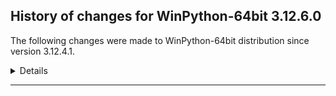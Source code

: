 ﻿## History of changes for WinPython-64bit 3.12.6.0

The following changes were made to WinPython-64bit distribution since version 3.12.4.1.

<details>
### Tools

Upgraded packages:

  * [Nodejs](https://nodejs.org) v20.12.2 → v20.15.1 (a JavaScript runtime built on Chrome's V8 JavaScript engine)
  * [npmjs](https://www.npmjs.com/) 10.5.0 → 10.7.0 (a package manager for JavaScript)

### Python packages

New packages:

  * [immutabledict](https://pypi.org/project/immutabledict) 4.2.0 (Immutable wrapper around dictionaries (a fork of frozendict))
  * [jiter](https://pypi.org/project/jiter) 0.5.0 (Fast iterable JSON parser.)
  * [narwhals](https://pypi.org/project/narwhals) 1.5.5 (Extremely lightweight compatibility layer between dataframe libraries)
  * [types_python_dateutil](https://pypi.org/project/types_python_dateutil) 2.9.0.20240316 (Typing stubs for python-dateutil)

Upgraded packages:

  * [altair](https://pypi.org/project/altair) 5.3.0 → 5.4.1 (Vega-Altair: A declarative statistical visualization library for Python.)
  * [array_api_compat](https://pypi.org/project/array_api_compat) 1.7.1 → 1.8 (A wrapper around NumPy and other array libraries to make them compatible with the Array API standard)
  * [arrow](https://pypi.org/project/arrow) 1.2.2 → 1.3.0 (Better dates & times for Python)
  * [azure_core](https://pypi.org/project/azure_core) 1.30.1 → 1.30.2 (Microsoft Azure Core Library for Python)
  * [azure_cosmos](https://pypi.org/project/azure_cosmos) 4.6.0 → 4.7.0 (Microsoft Azure Cosmos Client Library for Python)
  * [azure_identity](https://pypi.org/project/azure_identity) 1.16.0 → 1.16.1 (Microsoft Azure Identity Library for Python)
  * [black](https://pypi.org/project/black) 24.4.2 → 24.8.0 (The uncompromising code formatter.)
  * [bokeh](https://pypi.org/project/bokeh) 3.4.1 → 3.5.1 (Interactive plots and applications in the browser from Python)
  * [cython](https://pypi.org/project/cython) 3.0.10 → 3.0.11 (The Cython compiler for writing C extensions in the Python language.)
  * [dask](https://pypi.org/project/dask) 2024.5.2 → 2024.7.1 (Parallel PyData with Task Scheduling)
  * [dask_expr](https://pypi.org/project/dask_expr) 1.1.2 → 1.1.9 (High Level Expressions for Dask )
  * [datasette](https://pypi.org/project/datasette) 0.64.6 → 0.64.8 (An open source multi-tool for exploring and publishing data)
  * [datashader](https://pypi.org/project/datashader) 0.16.2 → 0.16.3 (Data visualization toolchain based on aggregating into a grid)
  * [decorator](https://pypi.org/project/decorator) 4.4.2 → 5.1.1 (Decorators for Humans)
  * [diff_match_patch](https://pypi.org/project/diff_match_patch) 20200713 → 20230430 (Diff Match and Patch)
  * [distributed](https://pypi.org/project/distributed) 2024.5.2 → 2024.7.1 (Distributed scheduler for Dask)
  * [django](https://pypi.org/project/django) 5.0.6 → 5.0.7 (A high-level Python web framework that encourages rapid development and clean, pragmatic design.)
  * [email_validator](https://pypi.org/project/email_validator) 2.1.1 → 2.2.0 (A robust email address syntax and deliverability validation library.)
  * [fastapi](https://pypi.org/project/fastapi) 0.111.0 → 0.111.1 (FastAPI framework, high performance, easy to learn, fast to code, ready for production)
  * [flake8](https://pypi.org/project/flake8) 7.0.0 → 7.1.1 (the modular source code checker: pep8 pyflakes and co)
  * [folium](https://pypi.org/project/folium) 0.16.0 → 0.17.0 (Make beautiful maps with Leaflet.js & Python)
  * [fsspec](https://pypi.org/project/fsspec) 2024.3.1 → 2024.6.1 (File-system specification)
  * [guidata](https://pypi.org/project/guidata) 3.5.0 → 3.6.2 (Automatic GUI generation for easy dataset editing and display)
  * [hatchling](https://pypi.org/project/hatchling) 1.24.2 → 1.25.0 (Modern, extensible Python build backend)
  * [holoviews](https://pypi.org/project/holoviews) 1.19.0 → 1.19.1 (A high-level plotting API for the PyData ecosystem built on HoloViews.)
  * [httpie](https://pypi.org/project/httpie) 3.2.2 → 3.2.3 (HTTPie: modern, user-friendly command-line HTTP client for the API era.)
  * [huggingface_hub](https://pypi.org/project/huggingface_hub) 0.23.0 → 0.24.5 (Client library to download and publish models, datasets and other repos on the huggingface.co hub)
  * [hypothesis](https://pypi.org/project/hypothesis) 6.100.5 → 6.108.5 (A library for property-based testing)
  * [ipykernel](https://pypi.org/project/ipykernel) 6.29.4 → 6.29.5 (IPython Kernel for Jupyter)
  * [ipyleaflet](https://pypi.org/project/ipyleaflet) 0.19.1 → 0.19.2 (A Jupyter widget for dynamic Leaflet maps)
  * [ipython](https://pypi.org/project/ipython) 8.25.0 → 8.26.0 (IPython: Productive Interactive Computing)
  * [ipywidgets](https://pypi.org/project/ipywidgets) 8.1.2 → 8.1.5 (Jupyter interactive widgets)
  * [jupyter_leaflet](https://pypi.org/project/jupyter_leaflet) 0.19.1 → 0.19.2 (ipyleaflet extensions for JupyterLab and Jupyter Notebook)
  * [jupyter_server](https://pypi.org/project/jupyter_server) 2.14.1 → 2.14.2 (The backend—i.e. core services, APIs, and REST endpoints—to Jupyter web applications.)
  * [jupyterlab](https://pypi.org/project/jupyterlab) 4.2.2 → 4.2.5 (JupyterLab computational environment)
  * [jupyterlab_server](https://pypi.org/project/jupyterlab_server) 2.27.2 → 2.27.3 (A set of server components for JupyterLab and JupyterLab like applications.)
  * [jupyterlab_widgets](https://pypi.org/project/jupyterlab_widgets) 3.0.11 → 3.0.13 (Jupyter interactive widgets for JupyterLab)
  * [keras](https://pypi.org/project/keras) 3.3.3 → 3.5.0 (Multi-backend Keras.)
  * [lightning](https://pypi.org/project/lightning) 2.2.1 → 2.4.0 (The Deep Learning framework to train, deploy, and ship AI products Lightning fast.)
  * [lightning_utilities](https://pypi.org/project/lightning_utilities) 0.10.0 → 0.11.6 (Lightning toolbox for across the our ecosystem.)
  * [mako](https://pypi.org/project/mako) 1.2.0 → 1.3.5 (A super-fast templating language that borrows the best ideas from the existing templating languages.)
  * [matplotlib](https://pypi.org/project/matplotlib) 3.9.0 → 3.9.2 (Python plotting package)
  * [maturin](https://pypi.org/project/maturin) 1.5.1 → 1.7.0 (Build and publish crates with pyo3, cffi and uniffi bindings as well as rust binaries as python packages)
  * [msal](https://pypi.org/project/msal) 1.24.1 → 1.30.0 (The Microsoft Authentication Library (MSAL) for Python library enables your app to access the Microsoft Cloud by supporting authentication of us)
  * [msal_extensions](https://pypi.org/project/msal_extensions) 1.0.0 → 1.2.0 (Microsoft Authentication Library extensions (MSAL EX) provides a persistence API that can save your data on disk, encrypted on Windows, macOS an)
  * [mypy](https://pypi.org/project/mypy) 1.10.0 → 1.11.1 (Optional static typing for Python)
  * [netcdf4](https://pypi.org/project/netcdf4) 1.6.5 → 1.7.1.post2 (Provides an object-oriented python interface to the netCDF version 4 library)
  * [numexpr](https://pypi.org/project/numexpr) 2.10.0 → 2.10.1 (Fast numerical expression evaluator for NumPy)
  * [numpy](https://pypi.org/project/numpy) 1.26.4 → 2.0.1 (Fundamental package for array computing in Python)
  * [openai](https://pypi.org/project/openai) 1.33.0 → 1.42.0 (The official Python library for the openai API)
  * [opencv_python](https://pypi.org/project/opencv_python) 4.10.0.82 → 4.10.0.84 (Wrapper package for OpenCV python bindings.)
  * [ortools](https://pypi.org/project/ortools) 9.8.3296 → 9.10.4067 (Google OR-Tools python libraries and modules)
  * [panel](https://pypi.org/project/panel) 1.4.4 → 1.5.0b4 (The powerful data exploration & web app framework for Python.)
  * [param](https://pypi.org/project/param) 2.1.0 → 2.1.1 (Make your Python code clearer and more reliable by declaring Parameters.)
  * [pillow](https://pypi.org/project/pillow) 10.3.0 → 10.4.0 (Python Imaging Library (Fork))
  * [pip](https://pypi.org/project/pip) 24.0 → 24.2 (The PyPA recommended tool for installing Python packages.)
  * [plotly](https://pypi.org/project/plotly) 5.22.0 → 5.23.0 (An open-source, interactive data visualization library for Python)
  * [plotpy](https://pypi.org/project/plotpy) 2.3.0 → 2.6.2 (Curve and image plotting tools for Python/Qt applications)
  * [polars](https://pypi.org/project/polars) 0.20.31 → 1.6.0 (Blazingly fast DataFrame library)
  * [prompt_toolkit](https://pypi.org/project/prompt_toolkit) 3.0.43 → 3.0.47 (Library for building powerful interactive command lines in Python)
  * [protobuf](https://pypi.org/project/protobuf) 4.25.1 → 5.27.3 ()
  * [ptpython](https://pypi.org/project/ptpython) 3.0.26 → 3.0.29 (Python REPL build on top of prompt_toolkit)
  * [pyarrow](https://pypi.org/project/pyarrow) 16.1.0 → 17.0.0 (Python library for Apache Arrow)
  * [pybind11](https://pypi.org/project/pybind11) 2.12.0 → 2.13.1 (Seamless operability between C++11 and Python)
  * [pycodestyle](https://pypi.org/project/pycodestyle) 2.11.1 → 2.12.0 (Python style guide checker)
  * [pydantic](https://pypi.org/project/pydantic) 2.7.1 → 2.8.2 (Data validation using Python type hints)
  * [pydantic_core](https://pypi.org/project/pydantic_core) 2.18.2 → 2.20.1 (Core functionality for Pydantic validation and serialization)
  * [pymoo](https://pypi.org/project/pymoo) 0.6.1.1 → 0.6.1.3 (Multi-Objective Optimization in Python)
  * [pyomo](https://pypi.org/project/pyomo) 6.7.2 → 6.8.0 (Pyomo: Python Optimization Modeling Objects)
  * [pytest](https://pypi.org/project/pytest) 8.2.0 → 8.2.2 (pytest: simple powerful testing with Python)
  * [Python](http://www.python.org/) 3.12.4 → 3.12.6 (Python programming language with standard library)
  * [python_lsp_server](https://pypi.org/project/python_lsp_server) 1.11.0 → 1.12.0 (Python Language Server for the Language Server Protocol)
  * [python_slugify](https://pypi.org/project/python_slugify) 6.1.2 → 8.0.4 (A Python slugify application that also handles Unicode)
  * [pythonqwt](https://pypi.org/project/pythonqwt) 0.12.1 → 0.12.7 (Qt plotting widgets for Python)
  * [pytorch_lightning](https://pypi.org/project/pytorch_lightning) 2.2.1 → 2.3.3 (PyTorch Lightning is the lightweight PyTorch wrapper for ML researchers. Scale your models. Write less boilerplate.)
  * [pytz](https://pypi.org/project/pytz) 2023.3 → 2024.1 (World timezone definitions, modern and historical)
  * [pyviz_comms](https://pypi.org/project/pyviz_comms) 3.0.2 → 3.0.3 (A JupyterLab extension for rendering HoloViz content.)
  * [quantecon](https://pypi.org/project/quantecon) 0.5.3 → 0.7.2 (Import the main names to top level.)
  * [rapidfuzz](https://pypi.org/project/rapidfuzz) 3.5.2 → 3.9.3 (rapid fuzzy string matching)
  * [redis](https://pypi.org/project/redis) 4.3.1 → 5.0.3 (Python client for Redis database and key-value store)
  * [referencing](https://pypi.org/project/referencing) 0.31.1 → 0.35.1 (JSON Referencing + Python)
  * [reportlab](https://pypi.org/project/reportlab) 4.2.0 → 4.2.2 (The Reportlab Toolkit)
  * [safetensors](https://pypi.org/project/safetensors) 0.4.2 → 0.4.3 ()
  * [scikit_image](https://pypi.org/project/scikit_image) 0.23.2 → 0.24.0 (Image processing in Python)
  * [scikit_learn](https://pypi.org/project/scikit_learn) 1.5.0 → 1.5.1 (A set of python modules for machine learning and data mining)
  * [scipy](https://pypi.org/project/scipy) 1.13.1 → 1.14.1 (Fundamental algorithms for scientific computing in Python)
  * [setuptools](https://pypi.org/project/setuptools) 69.5.1 → 72.2.0 (Easily download, build, install, upgrade, and uninstall Python packages)
  * [sphinx](https://pypi.org/project/sphinx) 7.2.6 → 7.3.7 (Python documentation generator)
  * [sphinxcontrib_applehelp](https://pypi.org/project/sphinxcontrib_applehelp) 1.0.2 → 1.0.8 (sphinxcontrib-applehelp is a Sphinx extension which outputs Apple help books)
  * [sphinxcontrib_devhelp](https://pypi.org/project/sphinxcontrib_devhelp) 1.0.2 → 1.0.6 (sphinxcontrib-devhelp is a sphinx extension which outputs Devhelp documents)
  * [sphinxcontrib_htmlhelp](https://pypi.org/project/sphinxcontrib_htmlhelp) 2.0.0 → 2.0.5 (sphinxcontrib-htmlhelp is a sphinx extension which renders HTML help files)
  * [sphinxcontrib_qthelp](https://pypi.org/project/sphinxcontrib_qthelp) 1.0.3 → 1.0.7 (sphinxcontrib-qthelp is a sphinx extension which outputs QtHelp documents)
  * [spyder](https://pypi.org/project/spyder) 5.5.5 → 5.5.6 (The Scientific Python Development Environment)
  * [sqlalchemy](https://pypi.org/project/sqlalchemy) 2.0.28 → 2.0.30 (Database Abstraction Library)
  * [sqlite_utils](https://pypi.org/project/sqlite_utils) 3.36 → 3.37 (CLI tool and Python library for manipulating SQLite databases)
  * [streamlit](https://pypi.org/project/streamlit) 1.35.0 → 1.37.1 (A faster way to build and share data apps)
  * [sympy](https://pypi.org/project/sympy) 1.12.1 → 1.13.2 (Computer algebra system (CAS) in Python)
  * [tblib](https://pypi.org/project/tblib) 1.7.0 → 3.0.0 (Traceback serialization library.)
  * [tenacity](https://pypi.org/project/tenacity) 8.1.0 → 8.5.0 (Retry code until it succeeds)
  * [textdistance](https://pypi.org/project/textdistance) 4.5.0 → 4.6.2 (Compute distance between the two texts.)
  * [tifffile](https://pypi.org/project/tifffile) 2023.7.18 → 2024.7.2 (Read and write TIFF files)
  * [tinycss2](https://pypi.org/project/tinycss2) 1.1.1 → 1.3.0 (A tiny CSS parser)
  * [tokenizers](https://pypi.org/project/tokenizers) 0.15.1 → 0.19.1 ()
  * [torch](https://pypi.org/project/torch) 2.2.2 → 2.4.1 (Tensors and Dynamic neural networks in Python with strong GPU acceleration)
  * [torchaudio](https://pypi.org/project/torchaudio) 2.2.2 → 2.4.1 (An audio package for PyTorch)
  * [torchmetrics](https://pypi.org/project/torchmetrics) 1.3.2 → 1.4.1 (PyTorch native Metrics)
  * [tornado](https://pypi.org/project/tornado) 6.4 → 6.4.1 (Tornado is a Python web framework and asynchronous networking library, originally developed at FriendFeed.)
  * [transformers](https://pypi.org/project/transformers) 4.38.2 → 4.44.0 (State-of-the-art Machine Learning for JAX, PyTorch and TensorFlow)
  * [trio](https://pypi.org/project/trio) 0.25.1 → 0.26.2 (A friendly Python library for async concurrency and I/O)
  * [typing_extensions](https://pypi.org/project/typing_extensions) 4.9.0 → 4.12.2 (Backported and Experimental Type Hints for Python 3.8+)
  * [tzdata](https://pypi.org/project/tzdata) 2022.7 → 2024.1 (Provider of IANA time zone data)
  * [tzlocal](https://pypi.org/project/tzlocal) 4.2 → 5.2 (tzinfo object for the local timezone)
  * [umap_learn](https://pypi.org/project/umap_learn) 0.5.1 → 0.5.6 (Uniform Manifold Approximation and Projection)
  * [uri_template](https://pypi.org/project/uri_template) 1.2.0 → 1.3.0 (RFC 6570 URI Template Processor)
  * [uvicorn](https://pypi.org/project/uvicorn) 0.29.0 → 0.30.3 (The lightning-fast ASGI server.)
  * [waitress](https://pypi.org/project/waitress) 2.1.2 → 3.0.0 (Waitress WSGI server)
  * [watchdog](https://pypi.org/project/watchdog) 2.2.0 → 4.0.1 (Filesystem events monitoring)
  * [wheel](https://pypi.org/project/wheel) 0.43.0 → 0.44.0 (A built-package format for Python)
  * [widgetsnbextension](https://pypi.org/project/widgetsnbextension) 4.0.10 → 4.0.13 (Jupyter interactive widgets for Jupyter Notebook)
  * [winpython](https://pypi.org/project/winpython) 8.2.20240618 → 10.7.20240908 (WinPython distribution tools, including WPPM)
  * [wrapt](https://pypi.org/project/wrapt) 1.14.1 → 1.16.0 (Module for decorators, wrappers and monkey patching.)
  * [xarray](https://pypi.org/project/xarray) 2024.6.0 → 2024.7.0 (N-D labeled arrays and datasets in Python)
  * [zstandard](https://pypi.org/project/zstandard) 0.22.0 → 0.23.0 (Zstandard bindings for Python)

Removed packages:

  * [altair_data_server](https://pypi.org/project/altair_data_server) 0.4.1 (A background data server for Altair charts.)
  * [altair_transform](https://pypi.org/project/altair_transform) 0.2.0 (A python engine for evaluating Altair transforms.)
  * [async_timeout](https://pypi.org/project/async_timeout) 4.0.3 (Timeout context manager for asyncio programs)
  * [botorch](https://pypi.org/project/botorch) 0.9.5 (Bayesian Optimization in PyTorch)
  * [dash](https://pypi.org/project/dash) 2.17.0 (A Python framework for building reactive web-apps. Developed by Plotly.)
  * [dash_core_components](https://pypi.org/project/dash_core_components) 2.0.0 (Core component suite for Dash)
  * [dash_html_components](https://pypi.org/project/dash_html_components) 2.0.0 (Vanilla HTML components for Dash)
  * [dash_table](https://pypi.org/project/dash_table) 5.0.0 (Dash table)
  * [dask_image](https://pypi.org/project/dask_image) 2024.5.3 (Distributed image processing)
  * [gdal](https://pypi.org/project/gdal) 3.7.3 (GDAL: Geospatial Data Abstraction Library)
  * [gpytorch](https://pypi.org/project/gpytorch) 1.11 (An implementation of Gaussian Processes in Pytorch)
  * [imageio_ffmpeg](https://pypi.org/project/imageio_ffmpeg) 0.4.8 (FFMPEG wrapper for Python)
  * [jaxtyping](https://pypi.org/project/jaxtyping) 0.2.22 (Type annotations and runtime checking for shape and dtype of JAX arrays, and PyTrees.)
  * [jsonpatch](https://pypi.org/project/jsonpatch) 1.33 (Apply JSON-Patches (RFC 6902) )
  * [langchain](https://pypi.org/project/langchain) 0.2.5 (Building applications with LLMs through composability)
  * [langchain_core](https://pypi.org/project/langchain_core) 0.2.7 (Building applications with LLMs through composability)
  * [langchain_text_splitters](https://pypi.org/project/langchain_text_splitters) 0.2.1 (LangChain text splitting utilities)
  * [langsmith](https://pypi.org/project/langsmith) 0.1.77 (Client library to connect to the LangSmith LLM Tracing and Evaluation Platform.)
  * [linear_operator](https://pypi.org/project/linear_operator) 0.5.1 (A linear operator implementation, primarily designed for finite-dimensional positive definite operators (i.e. kernel matrices).)
  * [moviepy](https://pypi.org/project/moviepy) 1.0.3 (Video editing with Python)
  * [opt_einsum](https://pypi.org/project/opt_einsum) 3.3.0 (Optimizing numpys einsum function)
  * [pims](https://pypi.org/project/pims) 0.6.1 (Python Image Sequence)
  * [portpicker](https://pypi.org/project/portpicker) 1.5.0 (A library to choose unique available network ports.)
  * [proglog](https://pypi.org/project/proglog) 0.1.10 (Log and progress bar manager for console, notebooks, web...)
  * [pyro_api](https://pypi.org/project/pyro_api) 0.1.2 (Generic API for dispatch to Pyro backends.)
  * [pyro_ppl](https://pypi.org/project/pyro_ppl) 1.9.0 (A Python library for probabilistic modeling and inference)
  * [pytz_deprecation_shim](https://pypi.org/project/pytz_deprecation_shim) 0.1.0.post0 (Shims to make deprecation of pytz easier)
  * [retrying](https://pypi.org/project/retrying) 1.3.4 (Retrying)
  * [slicerator](https://pypi.org/project/slicerator) 1.1.0 (A lazy-loading, fancy-sliceable iterable.)
  * [torchvision](https://pypi.org/project/torchvision) 0.17.2 (image and video datasets and models for torch deep learning)
  * [typeguard](https://pypi.org/project/typeguard) 2.13.3 (Run-time type checker for Python)
  * [wasmer](https://pypi.org/project/wasmer) 1.1.0 (Python extension to run WebAssembly binaries)
  * [wasmer_compiler_cranelift](https://pypi.org/project/wasmer_compiler_cranelift) 1.1.0 (Python extension to run WebAssembly binaries)
  * [wasmer_compiler_singlepass](https://pypi.org/project/wasmer_compiler_singlepass) 1.1.0 (Python extension to run WebAssembly binaries)


</details>
* * *
